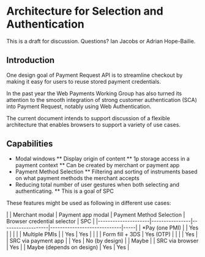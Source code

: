 # Architecture for Selection and Authentication

This is a draft for discussion. Questions? Ian Jacobs or Adrian Hope-Bailie.

## Introduction

One design goal of Payment Request API is to streamline checkout by making it easy for users to reuse stored payment credentials.

In the past year the Web Payments Working Group has also turned its attention to the smooth integration of strong customer authentication (SCA) into Payment Request, notably using Web Authentication.

The current document intends to support discussion of a flexible architecture that enables browsers to support a variety of use cases.

## Capabilities

* Modal windows
** Display origin of content
** 1p storage access in a payment context
** Can be created by merchant or payment app
* Payment Method Selection
** Filtering and sorting of instruments based on what payment methods the merchant accepts
* Reducing total number of user gestures when both selecting and authenticating.
** This is a goal of SPC

These features might be used as following in different use cases:


|                     | Merchant modal | Payment app modal | Payment Method Selection | Browser credential selector | SPC | 
|---------------------|----------------|-------------------|-----------------------------|-----|
| *Pay (one PMI)      |                |         Yes         |                             |     |    | 
| Multiple PMIs       |                |         Yes         |              Yes    |          |     |
| Form fill + 3DS     |      Yes (OTP)   |                   |              |               |  Yes  |
| SRC via payment app |                |         Yes         |   No (by design) |               |  Maybe   | 
| SRC via browser     |      Yes         |                   |      Maybe (depends on design)   |     Yes              |  Yes  |
